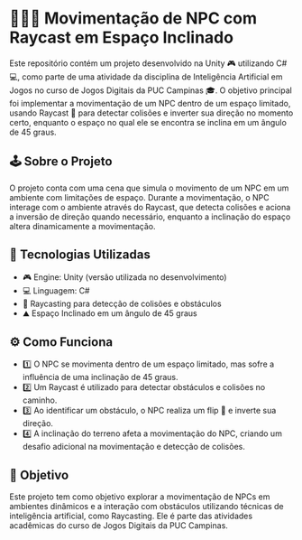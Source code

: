 # 🏃‍♂️💥 Movimentação de NPC com Raycast em Espaço Inclinado

Este repositório contém um projeto desenvolvido na Unity 🎮 utilizando C# 💻, como parte de uma atividade da disciplina de Inteligência Artificial em Jogos no curso de Jogos Digitais da PUC Campinas 🎓. O objetivo principal foi implementar a movimentação de um NPC dentro de um espaço limitado, usando Raycast 🔦 para detectar colisões e inverter sua direção no momento certo, enquanto o espaço no qual ele se encontra se inclina em um ângulo de 45 graus.

## 🕹️ Sobre o Projeto
O projeto conta com uma cena que simula o movimento de um NPC em um ambiente com limitações de espaço. Durante a movimentação, o NPC interage com o ambiente através do Raycast, que detecta colisões e aciona a inversão de direção quando necessário, enquanto a inclinação do espaço altera dinamicamente a movimentação.

## 🚀 Tecnologias Utilizadas
- 🎮 Engine: Unity (versão utilizada no desenvolvimento)
- 💻 Linguagem: C#
- 🔦 Raycasting para detecção de colisões e obstáculos
- ⛰️ Espaço Inclinado em um ângulo de 45 graus

## ⚙️ Como Funciona
- 1️⃣ O NPC se movimenta dentro de um espaço limitado, mas sofre a influência de uma inclinação de 45 graus.
- 2️⃣ Um Raycast é utilizado para detectar obstáculos e colisões no caminho.
- 3️⃣ Ao identificar um obstáculo, o NPC realiza um flip 🔄 e inverte sua direção.
- 4️⃣ A inclinação do terreno afeta a movimentação do NPC, criando um desafio adicional na movimentação e detecção de colisões.

## 🎯 Objetivo
Este projeto tem como objetivo explorar a movimentação de NPCs em ambientes dinâmicos e a interação com obstáculos utilizando técnicas de inteligência artificial, como Raycasting. Ele é parte das atividades acadêmicas do curso de Jogos Digitais da PUC Campinas.

